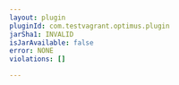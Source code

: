 ```yaml
---
layout: plugin
pluginId: com.testvagrant.optimus.plugin
jarSha1: INVALID
isJarAvailable: false
error: NONE
violations: []

---
```

